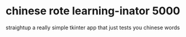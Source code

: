 # chinese rote learning-inator 5000
 straightup a really simple tkinter app that just tests you chinese words
